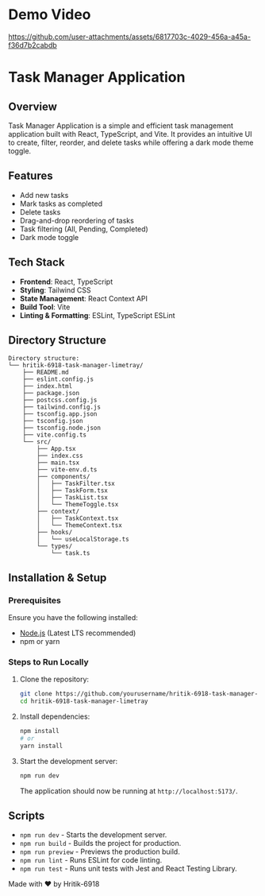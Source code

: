# Demo Video

https://github.com/user-attachments/assets/6817703c-4029-456a-a45a-f36d7b2cabdb

# Task Manager Application

## Overview

Task Manager Application is a simple and efficient task management application built with React, TypeScript, and Vite. It provides an intuitive UI to create, filter, reorder, and delete tasks while offering a dark mode theme toggle.

## Features

- Add new tasks
- Mark tasks as completed
- Delete tasks
- Drag-and-drop reordering of tasks
- Task filtering (All, Pending, Completed)
- Dark mode toggle

## Tech Stack

- **Frontend**: React, TypeScript
- **Styling**: Tailwind CSS
- **State Management**: React Context API
- **Build Tool**: Vite
- **Linting & Formatting**: ESLint, TypeScript ESLint

## Directory Structure

```
Directory structure:
└── hritik-6918-task-manager-limetray/
    ├── README.md
    ├── eslint.config.js
    ├── index.html
    ├── package.json
    ├── postcss.config.js
    ├── tailwind.config.js
    ├── tsconfig.app.json
    ├── tsconfig.json
    ├── tsconfig.node.json
    ├── vite.config.ts
    └── src/
        ├── App.tsx
        ├── index.css
        ├── main.tsx
        ├── vite-env.d.ts
        ├── components/
        │   ├── TaskFilter.tsx
        │   ├── TaskForm.tsx
        │   ├── TaskList.tsx
        │   └── ThemeToggle.tsx
        ├── context/
        │   ├── TaskContext.tsx
        │   └── ThemeContext.tsx
        ├── hooks/
        │   └── useLocalStorage.ts
        └── types/
            └── task.ts
```

## Installation & Setup

### Prerequisites

Ensure you have the following installed:

- [Node.js](https://nodejs.org/) (Latest LTS recommended)
- npm or yarn

### Steps to Run Locally

1. Clone the repository:
   ```sh
   git clone https://github.com/yourusername/hritik-6918-task-manager-limetray.git
   cd hritik-6918-task-manager-limetray
   ```
2. Install dependencies:
   ```sh
   npm install
   # or
   yarn install
   ```
3. Start the development server:
   ```sh
   npm run dev
   ```
   The application should now be running at `http://localhost:5173/`.

## Scripts

- `npm run dev` - Starts the development server.
- `npm run build` - Builds the project for production.
- `npm run preview` - Previews the production build.
- `npm run lint` - Runs ESLint for code linting.
- `npm run test` - Runs unit tests with Jest and React Testing Library.


Made with ❤️ by Hritik-6918
